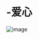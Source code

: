 # -爱心
![image](https://user-images.githubusercontent.com/93747382/223724335-8e92d617-3c74-4f27-a2ac-539600bb7d7e.png)
